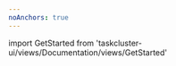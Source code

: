 ```yaml
---
noAnchors: true
---
```

import GetStarted from 'taskcluster-ui/views/Documentation/views/GetStarted'

<GetStarted />
